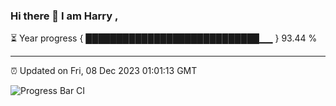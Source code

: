 ### Hi there 👋 I am Harry , 

⏳ Year progress { ████████████████████████████▁▁ } 93.44 %

---

⏰ Updated on Fri, 08 Dec 2023 01:01:13 GMT

![Progress Bar CI](https://github.com/duykhang68/duykhang68/workflows/Progress%20Bar%20CI/badge.svg)
